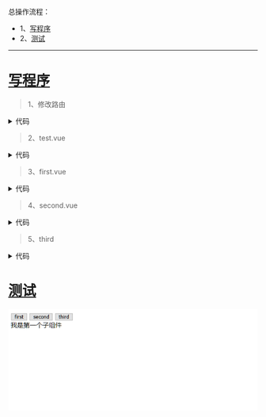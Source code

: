 总操作流程：
- 1、[写程序](#vue.js-01)
- 2、[测试](#vue.js-02)

***

# <a name="vue.js-01" href="#" >写程序</a>

> 1、修改路由

<details>
<summary>代码</summary>

```js
import Vue from 'vue'
import Router from 'vue-router'
import Test from '@/components/test'


Vue.use(Router)

export default new Router({
    routes: [{
        path: '/',
        name: 'Test',
        component: Test
    }]
})
```

</details>

> 2、test.vue

<details>
<summary>代码</summary>

```html
<template>
  <div>
      <button @click="toggleTabs(first);">{{first}}</button>
      <button @click="toggleTabs(second);">{{second}}</button>
      <button @click="toggleTabs(third);">{{third}}</button>
      <component :is="currentView"></component>
  </div>

</template>

<script>
import first from '@/components/first';
import second from '@/components/second';
import third from '@/components/third';
export default {
        data () {
             return {
              first: "first", 
              second: "second",
              third: "third",
              currentView: 'first',
             };
         },
         components: { 
             first,
             second,
             third
         },
         methods: {
             toggleTabs (tabText) {
                 this.currentView = tabText;
             }
         }
    }
</script>


<style scoped>

</style>

```

</details>

> 3、first.vue

<details>
<summary>代码</summary>

```html
<template>
    <div>我是第一个子组件</div>
</template>

<script >

</script>

<style scoped>

</style>
```

</details>

> 4、second.vue

<details>
<summary>代码</summary>

```html
<template>
    <div>我是第二个子组件</div>
</template>

<script>

</script>

<style scoped>

</style>
```

</details>

> 5、third

<details>
<summary>代码</summary>

```html
<template>
    <div>我是第三个子组件</div>
</template>

<script>

</script>

<style scoped>

</style>
```

</details>

# <a name="vue.js-02" href="#" >测试</a>

![](image/14-1.gif)